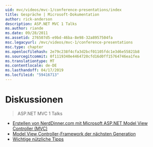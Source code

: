 ```yaml
---
uid: mvc/videos/mvc-1/conference-presentations/index
title: Gespräche | Microsoft-Dokumentation
author: rick-anderson
description: ASP.NET MVC 1 Talks
ms.author: riande
ms.date: 09/28/2011
ms.assetid: 276507d5-e9bd-46ba-8e98-32a8957504fa
msc.legacyurl: /mvc/videos/mvc-1/conference-presentations
msc.type: chapter
ms.openlocfilehash: 2e79c238f4cfa3d2bcf01105fdc1e3d6e55821b8
ms.sourcegitcommit: 0f1119340e4464720cfd16d0ff15764746ea1fea
ms.translationtype: MT
ms.contentlocale: de-DE
ms.lasthandoff: 04/17/2019
ms.locfileid: "59416713"
---
```

# <a name="talks"></a>Diskussionen

> ASP.NET MVC 1 Talks


- [Erstellen von NerdDinner.com mit Microsoft ASP.NET Model View Controller (MVC)](creating-nerddinnercom-with-microsoft-aspnet-model-view-controller-mvc.md)
- [Model View Controller-Framework der nächsten Generation](americas-next-top-model-view-controller-framework.md)
- [Wichtige nützliche Tipps](ninja-on-fire-black-belt-tips.md)
